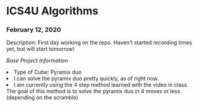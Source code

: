 # ICS4U Algorithms

<body>
  <h3> 
    February 12, 2020
  </h3>
  Description: First day working on the repo. Haven't started recording times yet, but will start tomorrow!
                                                                                                                                       
  _Base Project Information_
  <li> Type of Cube: Pyramix duo</li>
  <li> I can solve the pyramix duo pretty quickly, as of right now.</li>
  <li> I am currently using the 4 step method learned with the video in class. 
       The goal of this method is to solve the pyramix duo in 4 moves or less (depending on the scramble) </li>
</body>
